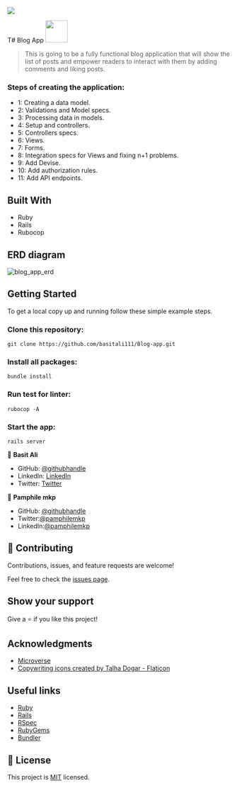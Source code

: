 ![](https://img.shields.io/badge/Microverse-blueviolet)

T# Blog App <img width="50px" src="https://user-images.githubusercontent.com/79658534/196410494-f2f02ce6-60d4-41fd-9eee-d3cd512cd41a.png">


> This is going to be a fully functional blog application that will show the list of posts and empower readers to interact with them by adding comments and liking posts.

### Steps of creating the application:


- 1: Creating a data model.
- 2: Validations and Model specs.
- 3: Processing data in models.
- 4: Setup and controllers.
- 5: Controllers specs.
- 6: Views.
- 7: Forms.
- 8: Integration specs for Views and fixing n+1 problems.
- 9: Add Devise.
- 10: Add authorization rules.
- 11: Add API endpoints.

## Built With

- Ruby
- Rails
- Rubocop

## ERD diagram
![blog_app_erd](https://user-images.githubusercontent.com/79658534/196410864-c9e7bf4f-1bc1-4aa2-8d46-764b4447bfe9.png)

## Getting Started

To get a local copy up and running follow these simple example steps.

### Clone this repository:

```
git clone https://github.com/basitali111/Blog-app.git

```
### Install all packages:

```
bundle install
```

### Run test for linter:

```
rubocop -A
```

### Start the app:

```
rails server
```

👤 **Basit Ali**

- GitHub: [@githubhandle](https://github.com/basitali111)
- LinkedIn: [LinkedIn](https://www.linkedin.com/in/basit-ali-jobs/)
- Twitter: [Twitter](https://twitter.com/BasitAl35031734)

👤 **Pamphile mkp**

- GitHub: [@githubhandle](https://github.com/pamphilemkp)
- Twitter:[@pamphilemkp](https://Twitter.com/PamphileMusonda)
- LinkedIn:[@pamphilemkp](https://www.linkedin.com/in/pamphile-musonda)

## 🤝 Contributing

Contributions, issues, and feature requests are welcome!

Feel free to check the [issues page](../../issues/).

## Show your support

Give a ⭐️ if you like this project!

## Acknowledgments

- [Microverse](https://www.microverse.org/)
- <a href="https://www.flaticon.com/free-icons/copywriting" title="copywriting icons">Copywriting icons created by Talha Dogar - Flaticon</a>

## Useful links

- [Ruby](https://ruby-doc.org/)
- [Rails](https://guides.rubyonrails.org/)
- [RSpec](https://rspec.info/)
- [RubyGems](https://rubygems.org/)
- [Bundler](https://bundler.io/)

## 📝 License

This project is [MIT](./MIT.md) licensed.